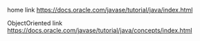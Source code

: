 home link
https://docs.oracle.com/javase/tutorial/java/index.html

ObjectOriented link
https://docs.oracle.com/javase/tutorial/java/concepts/index.html